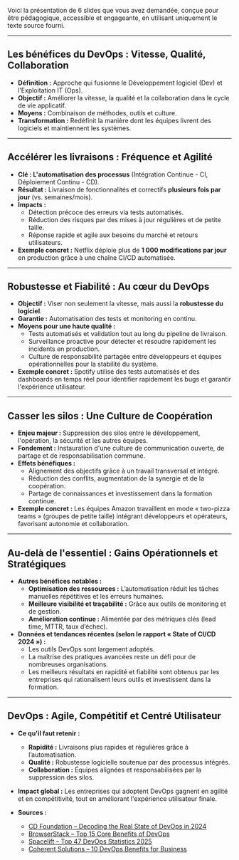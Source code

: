 Voici la présentation de 6 slides que vous avez demandée, conçue pour être pédagogique, accessible et engageante, en utilisant uniquement le texte source fourni.

---

## Les bénéfices du DevOps : Vitesse, Qualité, Collaboration

*   **Définition :** Approche qui fusionne le Développement logiciel (Dev) et l’Exploitation IT (Ops).
*   **Objectif :** Améliorer la vitesse, la qualité et la collaboration dans le cycle de vie applicatif.
*   **Moyens :** Combinaison de méthodes, outils et culture.
*   **Transformation :** Redéfinit la manière dont les équipes livrent des logiciels et maintiennent les systèmes.

---

## Accélérer les livraisons : Fréquence et Agilité

*   **Clé : L'automatisation des processus** (Intégration Continue - CI, Déploiement Continu - CD).
*   **Résultat :** Livraison de fonctionnalités et correctifs **plusieurs fois par jour** (vs. semaines/mois).
*   **Impacts :**
    *   Détection précoce des erreurs via tests automatisés.
    *   Réduction des risques par des mises à jour régulières et de petite taille.
    *   Réponse rapide et agile aux besoins du marché et retours utilisateurs.
*   **Exemple concret :** Netflix déploie plus de **1 000 modifications par jour** en production grâce à une chaîne CI/CD automatisée.

---

## Robustesse et Fiabilité : Au cœur du DevOps

*   **Objectif :** Viser non seulement la vitesse, mais aussi la **robustesse du logiciel**.
*   **Garantie :** Automatisation des tests et monitoring en continu.
*   **Moyens pour une haute qualité :**
    *   Tests automatisés et validation tout au long du pipeline de livraison.
    *   Surveillance proactive pour détecter et résoudre rapidement les incidents en production.
    *   Culture de responsabilité partagée entre développeurs et équipes opérationnelles pour la stabilité du système.
*   **Exemple concret :** Spotify utilise des tests automatisés et des dashboards en temps réel pour identifier rapidement les bugs et garantir l'expérience utilisateur.

---

## Casser les silos : Une Culture de Coopération

*   **Enjeu majeur :** Suppression des silos entre le développement, l'opération, la sécurité et les autres équipes.
*   **Fondement :** Instauration d'une culture de communication ouverte, de partage et de responsabilisation commune.
*   **Effets bénéfiques :**
    *   Alignement des objectifs grâce à un travail transversal et intégré.
    *   Réduction des conflits, augmentation de la synergie et de la coopération.
    *   Partage de connaissances et investissement dans la formation continue.
*   **Exemple concret :** Les équipes Amazon travaillent en mode « two-pizza teams » (groupes de petite taille) intégrant développeurs et opérateurs, favorisant autonomie et collaboration.

---

## Au-delà de l'essentiel : Gains Opérationnels et Stratégiques

*   **Autres bénéfices notables :**
    *   **Optimisation des ressources :** L’automatisation réduit les tâches manuelles répétitives et les erreurs humaines.
    *   **Meilleure visibilité et traçabilité :** Grâce aux outils de monitoring et de gestion.
    *   **Amélioration continue :** Alimentée par des métriques clés (lead time, MTTR, taux d’échec).
*   **Données et tendances récentes (selon le rapport « State of CI/CD 2024 ») :**
    *   Les outils DevOps sont largement adoptés.
    *   La maîtrise des pratiques avancées reste un défi pour de nombreuses organisations.
    *   Les meilleurs résultats en rapidité et fiabilité sont obtenus par les entreprises qui rationalisent leurs outils et investissent dans la formation.

---

## DevOps : Agile, Compétitif et Centré Utilisateur

*   **Ce qu'il faut retenir :**
    *   **Rapidité :** Livraisons plus rapides et régulières grâce à l’automatisation.
    *   **Qualité :** Robustesse logicielle soutenue par des processus intégrés.
    *   **Collaboration :** Équipes alignées et responsabilisées par la suppression des silos.
*   **Impact global :** Les entreprises qui adoptent DevOps gagnent en agilité et en compétitivité, tout en améliorant l'expérience utilisateur finale.

*   **Sources :**
    *   [CD Foundation – Decoding the Real State of DevOps in 2024](https://cd.foundation/blog/2024/08/15/decoding-real-state-of-devops-2024/)
    *   [BrowserStack – Top 15 Core Benefits of DevOps](https://www.browserstack.com/guide/benefits-of-devops)
    *   [Spacelift – Top 47 DevOps Statistics 2025](https://spacelift.io/blog/devops-statistics)
    *   [Coherent Solutions – 10 DevOps Benefits for Business](https://www.coherentsolutions.com/insights/10-devops-benefits-for-business)